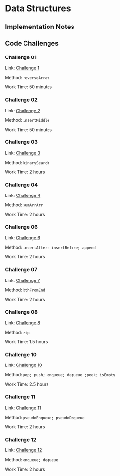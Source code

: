 # Data Structures

## Implementation Notes

## Code Challenges

### Challenge 01

Link: [Challenge 1](readmes-code-challenges/challenge-1/README.md)

Method: `reverseArray`

Work Time: 50 minutes

### Challenge 02

Link: [Challenge 2](readmes-code-challenges/challenge-2/README.md)

Method: `insertMiddle`

Work Time: 50 minutes

### Challenge 03

Link: [Challenge 3](readmes-code-challenges/challenge-3/README.md)

Method: `binarySearch`

Work Time: 2 hours

### Challenge 04

Link: [Challenge 4](readmes-code-challenges/challenge-4/README.md)

Method: `sumArrArr`

Work Time: 2 hours

### Challenge 06

Link: [Challenge 6](readmes-code-challenges/challenge-6/README.md)

Method: `insertAfter; insertBefore; append`

Work Time: 2 hours

### Challenge 07

Link: [Challenge 7](readmes-code-challenges/challenge-7/README.md)

Method: `kthFromEnd`

Work Time: 2 hours

### Challenge 08

Link: [Challenge 8](readmes-code-challenges/challenge-8/README.md)

Method: `zip`

Work Time: 1.5 hours

### Challenge 10

Link: [Challenge 10](readmes-code-challenges/challenge-10/README.md)

Method: `pop; push; enqueue; dequeue ;peek; isEmpty`

Work Time: 2.5 hours

### Challenge 11

Link: [Challenge 11](readmes-code-challenges/challenge-11/README.md)

Method: `pseudoEnqueue; pseudoDequeue`

Work Time: 2 hours

### Challenge 12

Link: [Challenge 12](readmes-code-challenges/challenge-12/README.md)

Method: `enqueue; dequeue`

Work Time: 2 hours
